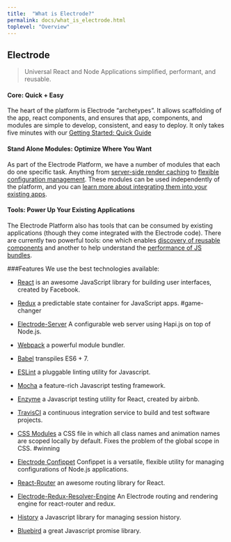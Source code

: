 ```yaml
---
title:  "What is Electrode?"
permalink: docs/what_is_electrode.html
toplevel: "Overview"
---
```


## Electrode
> Universal React and Node Applications simplified, performant, and reusable.

#### Core: Quick + Easy
The heart of the platform is Electrode “archetypes”. It allows scaffolding of the app, react components, and ensures that app, components, and modules are simple to develop, consistent, and easy to deploy. It only takes five minutes with our [Getting Started: Quick Guide](quick_guide.html)

#### Stand Alone Modules: Optimize Where You Want
As part of the Electrode Platform, we have a number of modules that each do one specific task. Anything from [server-side render caching](server_side_render_cache.html) to [flexible configuration management](confippet.html). These modules can be used independently of the platform, and you can [learn more about integrating them into your existing apps](stand_alone_modules.html).

#### Tools: Power Up Your Existing Applications</p>
The Electrode Platform also has tools that can be consumed by existing applications (though they come integrated with the Electrode code). There are currently two powerful tools: one which enables [discovery of reusable components](#TODO) and another to help understand the [performance of JS bundles](#TODO).

###Features
We use the best technologies available:

*  [React](https://facebook.github.io/react/index.html) is an awesome JavaScript library for building user interfaces, created by Facebook.

*  [Redux](http://redux.js.org/docs/basics/UsageWithReact.html) a predictable state container for JavaScript apps. #game-changer



*  [Electrode-Server](https://github.com/electrode-io/electrode-server) A configurable web server using Hapi.js on top of Node.js.

*  [Webpack](https://webpack.github.io/docs/motivation.html) a powerful module bundler.

*  [Babel](https://babeljs.io/) transpiles ES6 + 7.

*  [ESLint](http://eslint.org/) a pluggable linting utility for Javascript.

*  [Mocha](https://mochajs.org/) a feature-rich Javascript testing framework.

*  [Enzyme](https://github.com/airbnb/enzyme) a Javascript testing utility for React, created by airbnb.

*  [TravisCI](https://travis-ci.org/) a continuous integration service to build and test software projects.

*  [CSS Modules](https://github.com/css-modules/css-modules) a CSS file in which all class names and animation names are scoped locally by default. Fixes the problem of the global scope in CSS. #winning

*  [Electrode Confippet](https://github.com/electrode-io/electrode-confippet) Confippet is a versatile, flexible utility for managing configurations of Node.js applications.

*  [React-Router](https://github.com/reactjs/react-router) an awesome routing library for React.

* [Electrode-Redux-Resolver-Engine](https://github.com/electrode-io/redux-router-engine) An Electrode routing and rendering engine for react-router and redux.

*  [History](https://www.npmjs.com/package/history) a Javascript library for managing session history.

*  [Bluebird](http://bluebirdjs.com/docs/why-promises.html) a great Javascript promise library.
